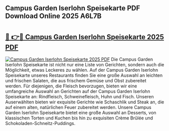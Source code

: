 ## Campus Garden Iserlohn Speisekarte PDF Download Online 2025 A6L7B

# <h2><a href="http://gcbnq84.nevu.top/?p=Campus+Garden+Iserlohn+Speisekarte">🔗 👉🔴 Campus Garden Iserlohn Speisekarte 2025 PDF</a></h2>

[![Campus Garden Iserlohn Speisekarte 2025 PDF](https://i.imgur.com/dBaPXMq.png)](http://gcbnq84.nevu.top/?p=Campus+Garden+Iserlohn+Speisekarte)
Die Campus Garden Iserlohn Speisekarte ist nicht nur eine Liste von Gerichten, sondern auch die Möglichkeit, etwas Leckeres zu wählen. Auf der Campus Garden Iserlohn Speisekarte unseres Restaurants finden Sie eine große Auswahl an leichten und frischen Salaten, die aus frischem Gemüse und Obst zubereitet werden. Für diejenigen, die Fleisch bevorzugen, bieten wir eine umfangreiche Auswahl an Gerichten auf der Campus Garden Iserlohn Speisekarte an: Rindfleisch, Schweinefleisch, Huhn und Fisch. Unseren Auserwählten bieten wir exquisite Gerichte wie Schaschlik und Steak an, die auf einem alten, natürlichen Feuer zubereitet werden. Unsere Campus Garden Iserlohn Speisekarte bietet eine große Auswahl an Desserts, von klassischen Torten und Kuchen bis hin zu exquisiten Crème Brûlée und Schokoladen-Schneitz-Puddings.
